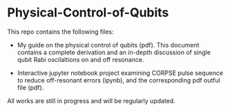 # Physical-Control-of-Qubits

This repo contains the following files:
 
- My guide on the physical control of qubits (pdf). This document contains a complete derivation and an in-depth discussion of single qubit Rabi oscilaltions on and off resonance.

- Interactive jupyter notebook project examining CORPSE pulse sequence to reduce off-resonant errors (ipynb), and the corresponding pdf outful file (pdf).

All works are still in progress and will be regularly updated.
